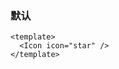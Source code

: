 ### 默认

<!--start-code-->

```vue
<template>
  <Icon icon="star" />
</template>
```

<!--end-code-->
